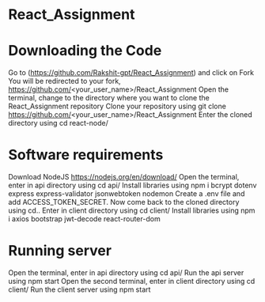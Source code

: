 # React_Assignment
# Downloading the Code
  Go to (https://github.com/Rakshit-gpt/React_Assignment) and click on Fork
  You will be redirected to your fork, https://github.com/<your_user_name>/React_Assignment
  Open the terminal, change to the directory where you want to clone the React_Assignment repository
  Clone your repository using git clone https://github.com/<your_user_name>/React_Assignment
  Enter the cloned directory using cd react-node/
# Software requirements
  Download NodeJS https://nodejs.org/en/download/
  Open the terminal, enter in api directory using cd api/
  Install libraries using npm i bcrypt dotenv express express-validator jsonwebtoken nodemon
  Create a .env file and add ACCESS_TOKEN_SECRET.
  Now come back to the cloned directory using cd..
  Enter in client directory using cd client/
  Install libraries using npm i axios bootstrap jwt-decode react-router-dom
# Running server
  Open the terminal, enter in api directory using cd api/
  Run the api server using npm start
  Open the second terminal, enter in client directory using cd client/
  Run the client server using npm start

